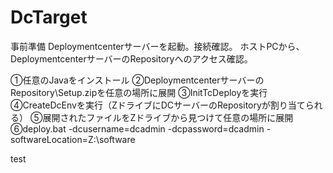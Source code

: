 # DcTarget


事前準備
Deploymentcenterサーバーを起動。接続確認。
ホストPCから、DeploymentcenterサーバーのRepositoryへのアクセス確認。

①任意のJavaをインストール
②DeploymentcenterサーバーのRepository\Setup.zipを任意の場所に展開
③InitTcDeployを実行
④CreateDcEnvを実行（ZドライブにDCサーバーのRepositoryが割り当てられる）
⑤展開されたファイルをZドライブから見つけて任意の場所に展開
⑥deploy.bat -dcusername=dcadmin -dcpassword=dcadmin -softwareLocation=Z:\software

test